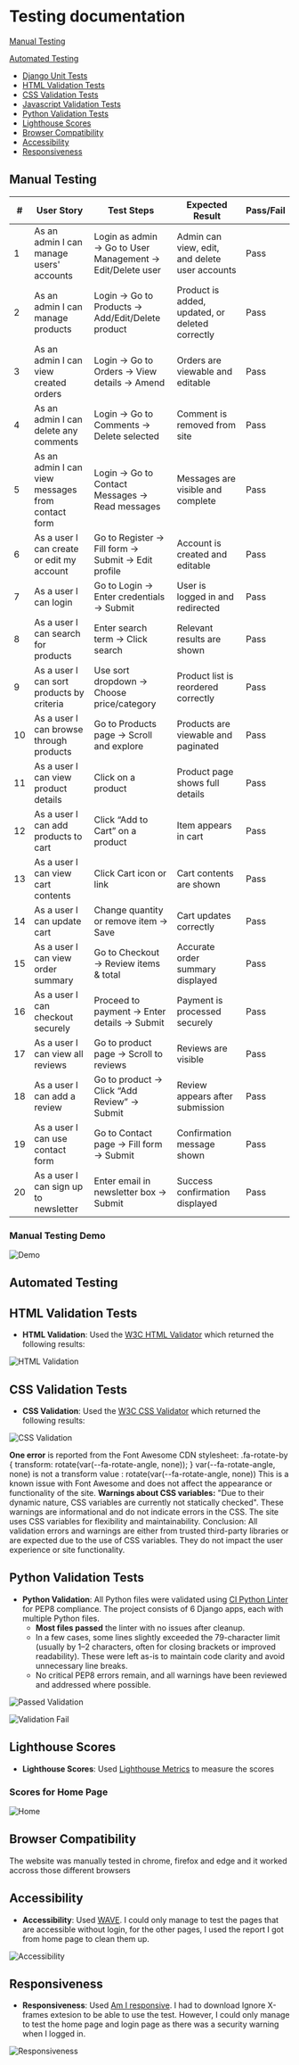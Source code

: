 # Testing documentation

[Manual Testing](#manual-testing)

[Automated Testing](#automated-testing)

- [Django Unit Tests](#django-unit-tests)
- [HTML Validation Tests](#html-validation-tests)
- [CSS Validation Tests](#css-validation-tests)
- [Javascript Validation Tests](#javascript-validation-tests)
- [Python Validation Tests](#python-validation-tests)
- [Lighthouse Scores](#lighthouse-scores)
- [Browser Compatibility](#browser-compatibility)
- [Accessibility](#Accessibility)
- [Responsiveness](#Responsiveness)

## Manual Testing

| #   | User Story                                        | Test Steps                                                | Expected Result                                 | Pass/Fail |
| --- | ------------------------------------------------- | --------------------------------------------------------- | ----------------------------------------------- | --------- |
| 1   | As an admin I can manage users' accounts          | Login as admin → Go to User Management → Edit/Delete user | Admin can view, edit, and delete user accounts  | Pass      |
| 2   | As an admin I can manage products                 | Login → Go to Products → Add/Edit/Delete product          | Product is added, updated, or deleted correctly | Pass      |
| 3   | As an admin I can view created orders             | Login → Go to Orders → View details → Amend               | Orders are viewable and editable                | Pass      |
| 4   | As an admin I can delete any comments             | Login → Go to Comments → Delete selected                  | Comment is removed from site                    | Pass      |
| 5   | As an admin I can view messages from contact form | Login → Go to Contact Messages → Read messages            | Messages are visible and complete               | Pass      |
| 6   | As a user I can create or edit my account         | Go to Register → Fill form → Submit → Edit profile        | Account is created and editable                 | Pass      |
| 7   | As a user I can login                             | Go to Login → Enter credentials → Submit                  | User is logged in and redirected                | Pass      |
| 8   | As a user I can search for products               | Enter search term → Click search                          | Relevant results are shown                      | Pass      |
| 9   | As a user I can sort products by criteria         | Use sort dropdown → Choose price/category                 | Product list is reordered correctly             | Pass      |
| 10  | As a user I can browse through products           | Go to Products page → Scroll and explore                  | Products are viewable and paginated             | Pass      |
| 11  | As a user I can view product details              | Click on a product                                        | Product page shows full details                 | Pass      |
| 12  | As a user I can add products to cart              | Click “Add to Cart” on a product                          | Item appears in cart                            | Pass      |
| 13  | As a user I can view cart contents                | Click Cart icon or link                                   | Cart contents are shown                         | Pass      |
| 14  | As a user I can update cart                       | Change quantity or remove item → Save                     | Cart updates correctly                          | Pass      |
| 15  | As a user I can view order summary                | Go to Checkout → Review items & total                     | Accurate order summary displayed                | Pass      |
| 16  | As a user I can checkout securely                 | Proceed to payment → Enter details → Submit               | Payment is processed securely                   | Pass      |
| 17  | As a user I can view all reviews                  | Go to product page → Scroll to reviews                    | Reviews are visible                             | Pass      |
| 18  | As a user I can add a review                      | Go to product → Click “Add Review” → Submit               | Review appears after submission                 | Pass      |
| 19  | As a user I can use contact form                  | Go to Contact page → Fill form → Submit                   | Confirmation message shown                      | Pass      |
| 20  | As a user I can sign up to newsletter             | Enter email in newsletter box → Submit                    | Success confirmation displayed                  | Pass      |

### Manual Testing Demo

![Demo](https://res.cloudinary.com/dzibrzlq9/image/upload/v1749732537/curlculture_ovlbjd.gif)

## Automated Testing

## HTML Validation Tests

- **HTML Validation**: Used the [W3C HTML Validator](https://validator.w3.org/) which returned the following results:

![HTML Validation](https://res.cloudinary.com/dzibrzlq9/image/upload/v1749767953/html_gjlo12.png)

## CSS Validation Tests

- **CSS Validation**: Used the [W3C CSS Validator](https://jigsaw.w3.org/css-validator/) which returned the following results:

![CSS Validation](https://res.cloudinary.com/dzibrzlq9/image/upload/v1749767946/css_i4wcn6.png)

**One error** is reported from the Font Awesome CDN stylesheet:
.fa-rotate-by { transform: rotate(var(--fa-rotate-angle, none)); }
var(--fa-rotate-angle, none) is not a transform value : rotate(var(--fa-rotate-angle, none))
This is a known issue with Font Awesome and does not affect the appearance or functionality of the site.
**Warnings about CSS variables:**
"Due to their dynamic nature, CSS variables are currently not statically checked". These warnings are informational and do not indicate errors in the CSS. The site uses CSS variables for flexibility and maintainability.
Conclusion:
All validation errors and warnings are either from trusted third-party libraries or are expected due to the use of CSS variables.
They do not impact the user experience or site functionality.

## Python Validation Tests

- **Python Validation**: All Python files were validated using [CI Python Linter](https://pep8ci.herokuapp.com/) for PEP8 compliance. The project consists of 6 Django apps, each with multiple Python files.
  - **Most files passed** the linter with no issues after cleanup.
  - In a few cases, some lines slightly exceeded the 79-character limit (usually by 1–2 characters, often for closing brackets or improved readability). These were left as-is to maintain code clarity and avoid unnecessary line breaks.
  - No critical PEP8 errors remain, and all warnings have been reviewed and addressed where possible.

![Passed Validation](https://res.cloudinary.com/dzibrzlq9/image/upload/v1749787549/pass_py1yes.png)

![Validation Fail](https://res.cloudinary.com/dzibrzlq9/image/upload/v1749787561/fail_hqs9ui.png)

## Lighthouse Scores

- **Lighthouse Scores**: Used [Lighthouse Metrics](https://lighthouse-metrics.com/) to measure the scores

### Scores for Home Page

![Home](https://res.cloudinary.com/dzibrzlq9/image/upload/v1749767953/lighthouse_ui3mfc.png)

## Browser Compatibility

The website was manually tested in chrome, firefox and edge and it worked accross those different browsers

## Accessibility

- **Accessibility**: Used [WAVE](https://wave.webaim.org/). I could only manage to test the pages that are accessible without login, for the other pages, I used the report I got from home page to clean them up.

![Accessibility](https://res.cloudinary.com/dzibrzlq9/image/upload/v1749769001/wave_hfgy5g.png)

## Responsiveness

- **Responsiveness**: Used [Am I responsive](https://ui.dev/amiresponsive). I had to download Ignore X-frames extesion to be able to use the test. However, I could only manage to test the home page and login page as there was a security warning when I logged in.

![Responsiveness](https://res.cloudinary.com/dzibrzlq9/image/upload/v1749772821/responsive_uadmuc.png)
